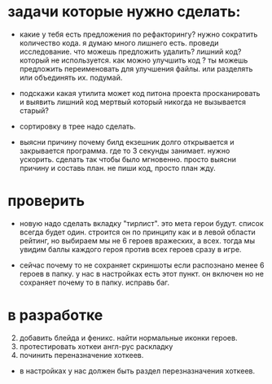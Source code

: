 

# задачи которые нужно сделать:




- какие у тебя есть предложения по рефакторингу? нужно сократить количество кода. я думаю много лишнего есть. проведи исследование. что можешь предложить удалить? лишний код? который не используется. как можно улучшить код ? ты можешь предложить переименовать для улучшения файлы. или разделять или объединять их. подумай. 



- подскажи какая утилита может код питона проекта просканировать и выявить лишний код мертвый который никогда не вызывается старый?


- сортировку в трее надо сделать.


- выясни причину почему билд екзешник долго открывается и закрывается программа. где то 3 секунды занимает. нужно ускорить. сделать так чтобы было мгновенно. просто выясни причину и составь план. не пиши код, просто план жду.




# проверить



- новую надо сделать вкладку "тирлист". это мета герои будут. список всегда будет один. строится он по принципу как и в левой области рейтинг, но выбираем мы не 6 героев вражеских, а всех. тогда мы увидим баллы каждого героя против всех героев сразу в игре. 

- сейчас почему то не сохраняет скриншоты если распознано менее 6 героев в папку. у нас в настройках есть этот пункт. он включен но не сохраняет почему то в папку. исправь баг.




# в разработке
2. добавить блейда и феникс. найти нормальные иконки героев.
3. протестировать хоткеи англ-рус раскладку
7. починить переназначение хоткеев.
- в настройках у нас должен быть раздел перезназначения хоткеев.




